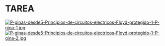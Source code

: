 # TAREA
[![P-ginas-desde5-Principios-de-circuitos-electricos-Floyd-protegido-1-P-gina-1.jpg](https://i.postimg.cc/MHCzTtsp/P-ginas-desde5-Principios-de-circuitos-electricos-Floyd-protegido-1-P-gina-1.jpg)](https://postimg.cc/xN3wpGDw)
[![P-ginas-desde5-Principios-de-circuitos-electricos-Floyd-protegido-1-P-gina-2.jpg](https://i.postimg.cc/mZJL82bW/P-ginas-desde5-Principios-de-circuitos-electricos-Floyd-protegido-1-P-gina-2.jpg)](https://postimg.cc/8sdgCGJZ)
